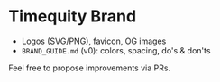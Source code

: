 # Timequity Brand

- Logos (SVG/PNG), favicon, OG images
- `BRAND_GUIDE.md` (v0): colors, spacing, do's & don'ts

Feel free to propose improvements via PRs.
